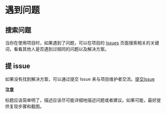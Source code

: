 # 遇到问题

## 搜索问题

当你在使用项目时，如果遇到了问题，可以在项目的 [Issues](https://github.com/alexkpac/chatgpt-ui/issues) 页面搜索相关的关键词，看看其他人是否遇到过相同的问题以及解决方案。

## 提 issue

如果没有找到解决方案，可以通过提交 Issue 来与项目维护者交流。[提交Issue](https://github.com/alexkpac/chatgpt-ui/issues/new)

**注意**

标题应该简单明了，描述应该尽可能详细地描述问题或者建议。如果可能，最好提供复现步骤和截图。